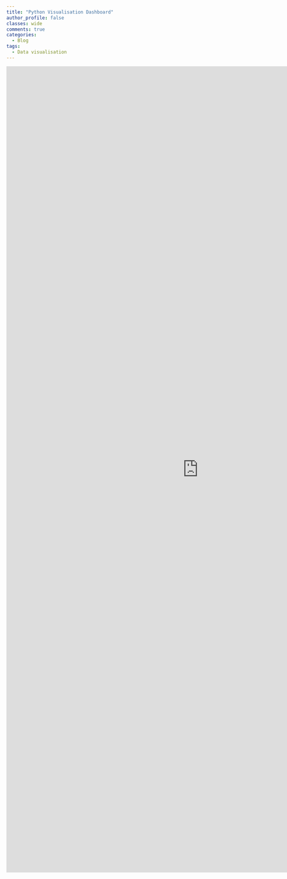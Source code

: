 ```yaml
---
title: "Python Visualisation Dashboard"
author_profile: false 
classes: wide
comments: true
categories:
  - Blog
tags:
  - Data visualisation
---
```


<iframe src="https://ifoa-dataviz-python.herokuapp.com/" height=2100 width=1000 frameBorder="0"></iframe>
